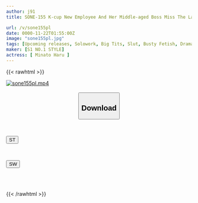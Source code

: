 ```yaml
---
author: j91
title: SONE-155 K-cup New Employee And Her Middle-aged Boss Miss The Last Train On A Business Trip And Are Left Alone At A Rundown Guesthouse... Before They Know It, The Busty Subordinate Is Exposing Her Female Instincts And Shaking Her Breasts And Hips On Top Of Her Boss. Minato Haru

url: /v/sone155pl
date: 0000-11-22T01:55:00Z
image: "sone155pl.jpg"
tags: [Upcoming releases, Solowork, Big Tits, Slut, Busty Fetish, Drama, Cuckold	]
maker: [S1 NO.1 STYLE]
actress: [ Minato Haru ]
---
```



{{< rawhtml >}}

<div class="video" data-videoid="pending_link.html">
    <a href="javascript:;">
        <img src="/v/sone155pl/sone155pl.jpg" width="WIDTH" height="HEIGHT" alt="sone155pl.mp4" loading="lazy">
    </a>
</div>

<script type="text/javascript" src="https://j91.asia/asset/on-demand-pend.js"></script>

<br>
  <link rel="stylesheet" href="https://j91.asia/asset/bs5.css">
  
  <center>
  <button class="btn btn-primary" type="button" data-bs-toggle="collapse" data-bs-target=".multi-collapse" aria-expanded="false" aria-controls="multiCollapseExample1 multiCollapseExample2"><h2>Download</h2></button></center>
</p>
<div class="row">
  <div class="col">
    <div class="collapse multi-collapse" id="multiCollapseExample1">
      <div class="card card-body">
	      	      <br>
<div class="buttons">  
<p><a href="https://j91.asia/pending_link.html" target="_blank"><button class="btn-hover color-3"><i class="fa fa-download"></i> ST</button></a></p></div>
    </div>
  </div>
</div>
  <div class="col">
    <div class="collapse multi-collapse" id="multiCollapseExample2">
      <div class="card card-body">
	      <br>
<div class="buttons">
<p><a href="https://j91.asia/pending_link.html" target="_blank"><button class="btn-hover color-2"><i class="fa fa-download"></i> SW</button></a></p></div>
<br><br>
      </div>
    </div>
  </div>
</div>

{{< /rawhtml >}}